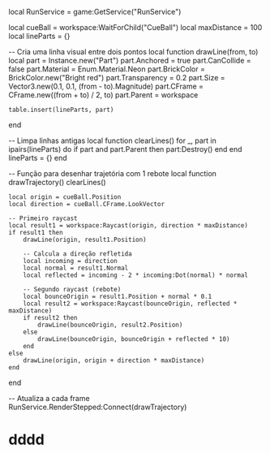 local RunService = game:GetService("RunService")

local cueBall = workspace:WaitForChild("CueBall")
local maxDistance = 100
local lineParts = {}

-- Cria uma linha visual entre dois pontos
local function drawLine(from, to)
	local part = Instance.new("Part")
	part.Anchored = true
	part.CanCollide = false
	part.Material = Enum.Material.Neon
	part.BrickColor = BrickColor.new("Bright red")
	part.Transparency = 0.2
	part.Size = Vector3.new(0.1, 0.1, (from - to).Magnitude)
	part.CFrame = CFrame.new((from + to) / 2, to)
	part.Parent = workspace

	table.insert(lineParts, part)
end

-- Limpa linhas antigas
local function clearLines()
	for _, part in ipairs(lineParts) do
		if part and part.Parent then
			part:Destroy()
		end
	end
	lineParts = {}
end

-- Função para desenhar trajetória com 1 rebote
local function drawTrajectory()
	clearLines()

	local origin = cueBall.Position
	local direction = cueBall.CFrame.LookVector

	-- Primeiro raycast
	local result1 = workspace:Raycast(origin, direction * maxDistance)
	if result1 then
		drawLine(origin, result1.Position)

		-- Calcula a direção refletida
		local incoming = direction
		local normal = result1.Normal
		local reflected = incoming - 2 * incoming:Dot(normal) * normal

		-- Segundo raycast (rebote)
		local bounceOrigin = result1.Position + normal * 0.1
		local result2 = workspace:Raycast(bounceOrigin, reflected * maxDistance)
		if result2 then
			drawLine(bounceOrigin, result2.Position)
		else
			drawLine(bounceOrigin, bounceOrigin + reflected * 10)
		end
	else
		drawLine(origin, origin + direction * maxDistance)
	end
end

-- Atualiza a cada frame
RunService.RenderStepped:Connect(drawTrajectory)
# dddd
